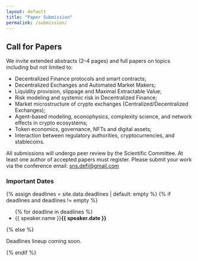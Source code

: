 ```yaml
---
layout: default
title: "Paper Submission"
permalink: /submission/
---
```


<h2 class="section-title">Call for Papers</h2>
<p>We invite extended abstracts (2–4 pages) and full papers on topics including but not limited to:
<ul>
  <li>Decentralized Finance protocols and smart contracts;</li>
  <li>Decentralized Exchanges and Automated Market Makers;</li>
  <li>Liquidity provision, slippage and Maximal Extractable Value;</li>
  <li>Risk modeling and systemic risk in Decentralized Finance;</li>
  <li>Market microstructure of crypto exchanges (Centralized/Decentralized Exchanges);</li>
  <li>Agent-based modeling, econophysics, complexity science, and network effects in crypto ecosystems;</li>
  <li>Token economics, governance, NFTs and digital assets;</li>
  <li>Interaction between regulatory authorities, cryptocurrencies, and stablecoins.</li>
</ul>
<p> All submissions will undergo peer review by the Scientific Committee. At least one author of accepted papers must register. Please submit your work via the conference email: <a href="mailto:sns.defi@gmail.com">sns.defi@gmail.com</a>

<h3>Important Dates</h3>
{% assign deadlines = site.data.deadlines | default: empty %}
{% if deadlines and deadlines != empty %}
  <ul>
    {% for deadline in deadlines %}
      <li>{{ speaker.name }}<strong>{{ speaker.date }}</strong></li>
      <!--<li>Paper/Extended Abstract Submission Deadline: <strong>2025-12-01</strong></li>-->
    <!--<li><strong>Submission site:</strong> <a href="#" target="_blank" rel="noopener">EasyChair (coming soon)</a></li>-->
  </ul>
{% else %}
  <p class="text-muted">Deadlines lineup coming soon.</p>
{% endif %}

<!--
<h3>Templates</h3>
<ul>
  <li><a href="#" download>LaTeX Template (coming soon)</a></li>
  <li><a href="#" download>Word Template (coming soon)</a></li>
</ul>
-->

